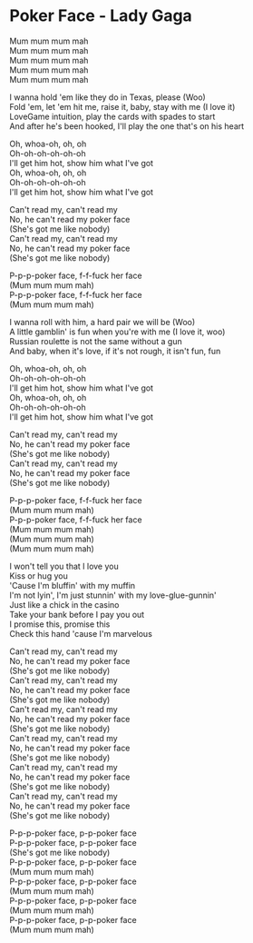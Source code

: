 # Poker Face - Lady Gaga

Mum mum mum mah\
Mum mum mum mah\
Mum mum mum mah\
Mum mum mum mah\
Mum mum mum mah

I wanna hold 'em like they do in Texas, please (Woo)\
Fold 'em, let 'em hit me, raise it, baby, stay with me (I love it)\
LoveGame intuition, play the cards with spades to start\
And after he's been hooked, I'll play the one that's on his heart

Oh, whoa-oh, oh, oh\
Oh-oh-oh-oh-oh-oh\
I'll get him hot, show him what I've got\
Oh, whoa-oh, oh, oh\
Oh-oh-oh-oh-oh-oh\
I'll get him hot, show him what I've got

Can't read my, can't read my\
No, he can't read my poker face\
(She's got me like nobody)\
Can't read my, can't read my\
No, he can't read my poker face\
(She's got me like nobody)

P-p-p-poker face, f-f-fuck her face\
(Mum mum mum mah)\
P-p-p-poker face, f-f-fuck her face\
(Mum mum mum mah)

I wanna roll with him, a hard pair we will be (Woo)\
A little gamblin' is fun when you're with me (I love it, woo)\
Russian roulette is not the same without a gun\
And baby, when it's love, if it's not rough, it isn't fun, fun

Oh, whoa-oh, oh, oh\
Oh-oh-oh-oh-oh-oh\
I'll get him hot, show him what I've got\
Oh, whoa-oh, oh, oh\
Oh-oh-oh-oh-oh-oh\
I'll get him hot, show him what I've got

Can't read my, can't read my\
No, he can't read my poker face\
(She's got me like nobody)\
Can't read my, can't read my\
No, he can't read my poker face\
(She's got me like nobody)

P-p-p-poker face, f-f-fuck her face\
(Mum mum mum mah)\
P-p-p-poker face, f-f-fuck her face\
(Mum mum mum mah)\
(Mum mum mum mah)\
(Mum mum mum mah)

I won't tell you that I love you\
Kiss or hug you\
'Cause I'm bluffin' with my muffin\
I'm not lyin', I'm just stunnin' with my love-glue-gunnin'\
Just like a chick in the casino\
Take your bank before I pay you out\
I promise this, promise this\
Check this hand 'cause I'm marvelous

Can't read my, can't read my\
No, he can't read my poker face\
(She's got me like nobody)\
Can't read my, can't read my\
No, he can't read my poker face\
(She's got me like nobody)\
Can't read my, can't read my\
No, he can't read my poker face\
(She's got me like nobody)\
Can't read my, can't read my\
No, he can't read my poker face\
(She's got me like nobody)\
Can't read my, can't read my\
No, he can't read my poker face\
(She's got me like nobody)\
Can't read my, can't read my\
No, he can't read my poker face\
(She's got me like nobody)

P-p-p-poker face, p-p-poker face\
P-p-p-poker face, p-p-poker face\
(She's got me like nobody)\
P-p-p-poker face, p-p-poker face\
(Mum mum mum mah)\
P-p-p-poker face, p-p-poker face\
(Mum mum mum mah)\
P-p-p-poker face, p-p-poker face\
(Mum mum mum mah)\
P-p-p-poker face, p-p-poker face\
(Mum mum mum mah)